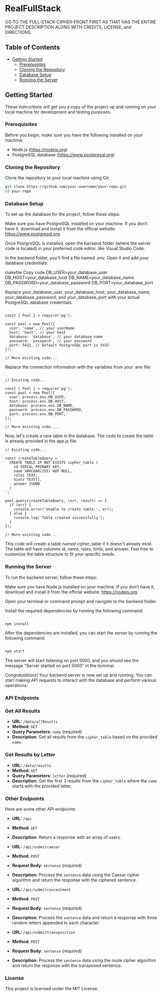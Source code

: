 # RealFullStack

GO TO THE FULL-STACK-CIPHER-FRONT FIRST AS THAT HAS THE ENTIRE PROJECT DESCRIPTION ALONG WITH CREDITS, LICENSE, and DIRECTIONS.

## Table of Contents

- [Getting Started](#getting-started)
  - [Prerequisites](#prerequisites)
  - [Cloning the Repository](#cloning-the-repository)
  - [Database Setup](#database-setup)
  - [Running the Server](#running-the-server)

## Getting Started

These instructions will get you a copy of the project up and running on your local machine for development and testing purposes.

### Prerequisites

Before you begin, make sure you have the following installed on your machine:

- Node.js (https://nodejs.org)
- PostgreSQL database (https://www.postgresql.org)

### Cloning the Repository

 Clone the repository to your local machine using Git:

```bash
git clone https://github.com/your-username/your-repo.git
cd your-repo
```


### Database Setup
To set up the database for the project, follow these steps:

Make sure you have PostgreSQL installed on your machine. If you don't have it, download and install it from the official website: https://www.postgresql.org.

Once PostgreSQL is installed, open the backend folder (where the server code is located) in your preferred code editor, like Visual Studio Code.

In the backend folder, you'll find a file named .env. Open it and add your database credentials:

makefile
Copy code
DB_USER=your_database_user
DB_HOST=your_database_host
DB_NAME=your_database_name
DB_PASSWORD=your_database_password
DB_PORT=your_database_port


Replace your_database_user, your_database_host, your_database_name, your_database_password, and your_database_port with your actual PostgreSQL database credentials.

``` JavaScript// Existing code...

const { Pool } = require('pg');

const pool = new Pool({
  user: 'name', // your userName
  host: 'host', // your host
  database: 'database', // your database name
  password: 'password', // your password
  port: 5432, // Default PostgreSQL port is 5432
});

// More existing code...
```
Replace the connection information with the variables from your .env file:

``` JavaScript// Existing code...

// Existing code...

const { Pool } = require('pg');
const pool = new Pool({
  user: process.env.DB_USER,
  host: process.env.DB_HOST,
  database: process.env.DB_NAME,
  password: process.env.DB_PASSWORD,
  port: process.env.DB_PORT,
});

// More existing code....
```

Now, let's create a new table in the database. The code to create the table is already provided in the app.js file:

``` JavaScript// Existing code...
// Existing code...

const createTableQuery = `
  CREATE TABLE IF NOT EXISTS cipher_table (
    id SERIAL PRIMARY KEY,
    name VARCHAR(255) NOT NULL,
    rules TEXT,
    hints TEXT[],
    answer JSONB
  )
`;

pool.query(createTableQuery, (err, result) => {
  if (err) {
    console.error('Unable to create table:', err);
  } else {
    console.log('Table created successfully');
  }
});

// More existing code...
```

This code will create a table named cipher_table if it doesn't already exist. The table will have columns id, name, rules, hints, and answer. Feel free to customize the table structure to fit your specific needs.

### Running the Server
To run the backend server, follow these steps:

Make sure you have Node.js installed on your machine. If you don't have it, download and install it from the official website: https://nodejs.org.

Open your terminal or command prompt and navigate to the backend folder.

Install the required dependencies by running the following command:

```bash

npm install
```

After the dependencies are installed, you can start the server by running the following command:
```bash

npm start
```
The server will start listening on port 5000, and you should see the message "Server started on port 5000" in the terminal.

Congratulations! Your backend server is now set up and running. You can start making API requests to interact with the database and perform various operations.

### API Endpoints


### Get All Results

- **URL:** `/data/allResults`
- **Method:** `GET`
- **Query Parameters:** `name` (required)
- **Description:** Get all results from the `cipher_table` based on the provided `name`.

### Get Results by Letter

- **URL:** `/data/results`
- **Method:** `GET`
- **Query Parameters:** `letter` (required)
- **Description:** Get the first 3 results from the `cipher_table` where the `name` starts with the provided letter.



### Other Endpoints

Here are some other API endpoints:

- **URL:** `/api`
- **Method:** `GET`
- **Description:** Return a response with an array of users.


- **URL:** `/api/submitcaesar`
- **Method:** `POST`
- **Request Body:** `sentence` (required)
- **Description:** Process the `sentence` data using the Caesar cipher algorithm and return the response with the ciphered sentence.

- **URL:** `/api/submitconcealment`
- **Method:** `POST`
- **Request Body:** `sentence` (required)
- **Description:** Process the `sentence` data and return a response with three random letters appended to each character.

- **URL:** `/api/submittransposition`
- **Method:** `POST`
- **Request Body:** `sentence` (required)
- **Description:** Process the `sentence` data using the route cipher algorithm and return the response with the transposed sentence.

### License
This project is licensed under the MIT License.



